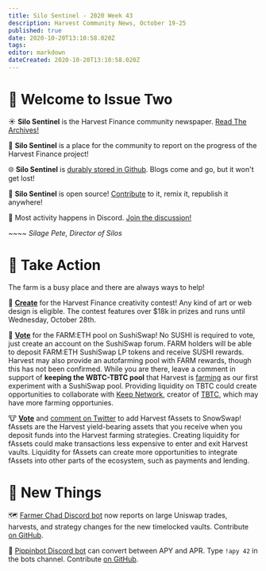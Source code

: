 ```yaml
---
title: Silo Sentinel - 2020 Week 43
description: Harvest Community News, October 19-25
published: true
date: 2020-10-20T13:10:58.020Z
tags: 
editor: markdown
dateCreated: 2020-10-20T13:10:58.020Z
---
```


# :newspaper: Welcome to Issue Two

:sunny: **Silo Sentinel** is the Harvest Finance community newspaper. [Read The Archives!](/sentinel)

:ear_of_rice: **Silo Sentinel** is a place for the community to report on the progress of the Harvest Finance project!

:globe_with_meridians: **Silo Sentinel** is [durably stored in Github](https://github.com/chainwikinet/wikijs-farm-content). Blogs come and go, but it won't get lost!

:fork_and_knife: **Silo Sentinel** is open source! [Contribute](/contribute) to it, remix it, republish it anywhere!

:seedling: Most activity happens in Discord. [Join the discussion!](https://discord.gg/R5SeTVR)

⁣~~~~ *Silage Pete, Director of Silos*

# :tractor: Take Action

The farm is a busy place and there are always ways to help!

:chicken: **[Create](https://www.publish0x.com/harvestfinance/announcing-harvestfinance-creativity-contest-round-2-plus-bo-xnldqpx)** for the Harvest Finance creativity contest! Any kind of art or web design is eligible. The contest features over $18k in prizes and runs until Wednesday, October 28th.

:pig: **[Vote](https://forum.sushiswapclassic.org/t/pool-rotation-menu-of-the-week-week-44/883)** for the FARM:ETH pool on SushiSwap! No SUSHI is required to vote, just create an account on the SushiSwap forum. FARM holders will be able to deposit FARM:ETH SushiSwap LP tokens and receive SUSHI rewards. Harvest may also provide an autofarming pool with FARM rewards, though this has not been confirmed. While you are there, leave a comment in support of **keeping the WBTC-TBTC pool** that Harvest is [farming](https://harvest.finance/pool/fweth-sushi-wbtc-tbtc) as our first experiment with a SushiSwap pool. Providing liquidity on TBTC could create opportunities to collaborate with [Keep Network](https://keep.network/), creator of [TBTC](https://tbtc.network/), which may have more farming opportunies.

:cow: **[Vote](https://docs.google.com/forms/d/e/1FAIpQLSfuFBJXoM9Y9r3QJC79WX68ZFulJteb9uKqDnlDa96DXTcKUQ/viewform
)** and [comment on Twitter](https://twitter.com/snow_swap/status/1315819303703281664?s=20) to add Harvest fAssets to SnowSwap! fAssets are the Harvest yield-bearing assets that you receive when you deposit funds into the Harvest farming strategies. Creating liquidity for fAssets could make transactions less expensive to enter and exit Harvest vaults. Liquidity for fAssets can create more opportunities to integrate fAssets into other parts of the ecosystem, such as payments and lending.


# :wrench: New Things

:world_map: [Farmer Chad Discord bot](https://discord.com/channels/748967094745563176/758266916095393792) now reports on large Uniswap trades, harvests, and strategy changes for the new timelocked vaults. Contribute [on GitHub](https://github.com/harvestfi/harvest-chainwatcher).

:robot: [Pippinbot Discord bot](https://discord.com/channels/748967094745563176/760731030218080336) can convert between APY and APR. Type `!apy 42` in the bots channel. Contribute [on GitHub](https://github.com/harvestfi/harvest-discordbot).






